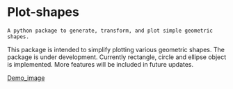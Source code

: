 # Plot-shapes
`A python package to generate, transform, and plot simple geometric shapes.`

This package is intended to simplify plotting various geometric shapes. The package is under development. Currently rectangle, circle and ellipse object is implemented. More features will be included in future updates. 

[Demo_image](./tests/Demo_image_1.png)
